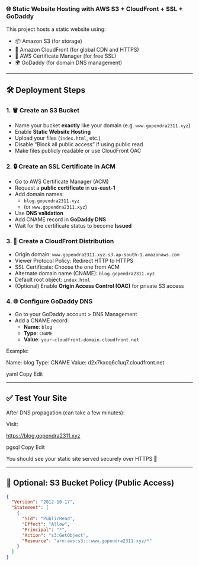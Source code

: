 ### 🌐 Static Website Hosting with AWS S3 + CloudFront + SSL + GoDaddy

This project hosts a static website using:
- 📦 Amazon S3 (for storage)
- 🚀 Amazon CloudFront (for global CDN and HTTPS)
- 🔐 AWS Certificate Manager (for free SSL)
- 🌍 GoDaddy (for domain DNS management)

---

## 🛠 Deployment Steps

### 1. 🪣 Create an S3 Bucket

- Name your bucket **exactly** like your domain (e.g. `www.gopendra2311.xyz`)
- Enable **Static Website Hosting**
- Upload your files (`index.html`, etc.)
- Disable “Block all public access” if using public read
- Make files publicly readable or use CloudFront OAC

### 2. 🔒 Create an SSL Certificate in ACM

- Go to AWS Certificate Manager (ACM)
- Request a **public certificate** in **us-east-1**
- Add domain names:
  - `blog.gopendra2311.xyz`
  - (or `www.gopendra2311.xyz`)
- Use **DNS validation**
- Add CNAME record in **GoDaddy DNS**
- Wait for the certificate status to become **Issued**

### 3. 🚀 Create a CloudFront Distribution

- Origin domain: `www.gopendra2311.xyz.s3.ap-south-1.amazonaws.com`
- Viewer Protocol Policy: Redirect HTTP to HTTPS
- SSL Certificate: Choose the one from ACM
- Alternate domain name (CNAME): `blog.gopendra2311.xyz`
- Default root object: `index.html`
- (Optional) Enable **Origin Access Control (OAC)** for private S3 access

### 4. 🌐 Configure GoDaddy DNS

- Go to your GoDaddy account > DNS Management
- Add a CNAME record:
  - **Name**: `blog`
  - **Type**: `CNAME`
  - **Value**: `your-cloudfront-domain.cloudfront.net`

Example:

Name: blog
Type: CNAME
Value: d2x7kxcq6c1uq7.cloudfront.net

yaml
Copy
Edit

---

## ✅ Test Your Site

After DNS propagation (can take a few minutes):

Visit:

https://blog.gopendra2311.xyz

pgsql
Copy
Edit

You should see your static site served securely over HTTPS 🚀

---

## 🔐 Optional: S3 Bucket Policy (Public Access)

```json
{
  "Version": "2012-10-17",
  "Statement": [
    {
      "Sid": "PublicRead",
      "Effect": "Allow",
      "Principal": "*",
      "Action": "s3:GetObject",
      "Resource": "arn:aws:s3:::www.gopendra2311.xyz/*"
    }
  ]
}
